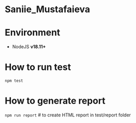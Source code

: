 # Saniie_Mustafaieva

# Environment

- NodeJS **v18.11+**

# How to run test

`npm test`

# How to generate report

`npm run report` # to create HTML report in test/report folder


